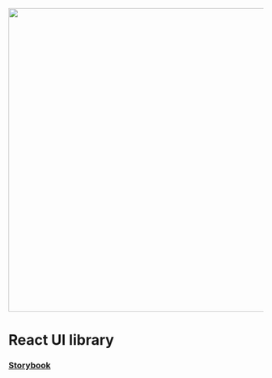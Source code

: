 <p align="center">
  <a href="https://reframework.github.io/ui-system">
    <img width="600" src="https://user-images.githubusercontent.com/49458012/164944774-95bfbcd6-654b-4026-a234-4517b53cd665.png">
  </a>
</p>


# React UI library

### [Storybook](https://reframework.github.io/ui-system)
